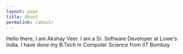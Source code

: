 ```yaml
---
layout: page
title: About
permalink: /about/
---
```


Hello there, I am Akshay Veer. 
I am a Sr. Software Developer at Lowe's India. I have done my B.Tech in Computer Science from IIT Bombay
